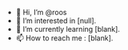 - 👋 Hi, I’m @roos
- 👀 I’m interested in [null].
- 🌱 I’m currently learning [blank].
- 📫 How to reach me : [blank].

<!---
rjchriiph/rjchriiph is a ✨ special ✨ repository because its `README.md` (this file) appears on your GitHub profile.
You can click the Preview link to take a look at your changes.
--->
